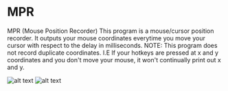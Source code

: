 # MPR
MPR (Mouse Position Recorder)
This program is a mouse/cursor position recorder. It outputs your mouse coordinates everytime you move your cursor with respect to the delay in milliseconds. NOTE: This program does not record duplicate coordinates. I.E If your hotkeys are pressed at x and y coordinates and you don't move your mouse, it won't continually print out x and y.

![alt text](https://i.gyazo.com/821c3eaa9b48d70c3da4e3b6b14b4d27.png)
![alt text](https://i.gyazo.com/442fec49fafbfac326e117b94ebb9b70.png)
 

